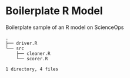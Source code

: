 # Boilerplate R Model

Boilerplate sample of an R model on ScienceOps

```
.
├── driver.R
└── src
    ├── cleaner.R
    └── scorer.R

1 directory, 4 files
```
